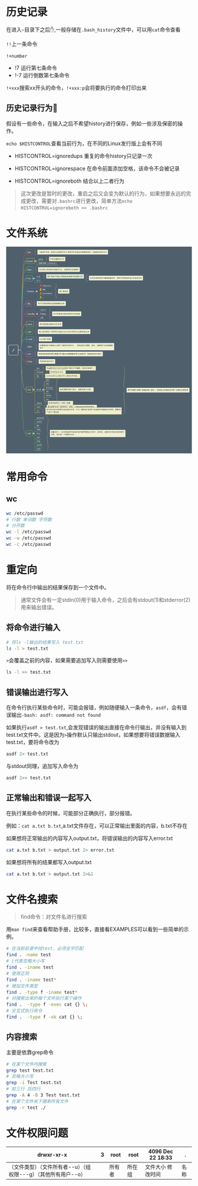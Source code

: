 # 历史记录

在进入`~`目录下之后:hand:,一般存储在`.bash_history`文件中，可以用`cat`命令查看

`!!`上一条命令

`!+number` 

* !7 运行第七条命令
* !-7 运行倒数第七条命令

`!+xxx`搜索xx开头的命令，`!+xxx:p`会将要执行的命令打印出来

## 历史记录行为:taco:

假设有一些命令，在输入之后不希望history进行保存，例如一些涉及保密的操作。

`echo $HISTCONTROL`查看当前行为，在不同的Linux发行版上会有不同

* HISTCONTROL=ignoredups      重复的命令history只记录一次
* HISTCONTROL=ignorespace     在命令前面添加空格，该命令不会被记录

* HISTCONTROL=ignoreboth      结合以上二者行为

>这次更改是暂时的更改，重启之后又会变为默认的行为，如果想要永远的完成更改，需要对`.bashrc`进行更改，简单方法`echo HISTCONTROL=ignoreboth >> .bashrc`

# 文件系统

![Linux文件系统](md_img/Linux基础/4-1.png)

# 常用命令

## wc

```bash
wc /etc/passwd
# 行数 单词数 字符数 
# 分开数
wc -l /etc/passwd
wc -w /etc/passwd
wc -c /etc/passwd
```

# 重定向

将在命令行中输出的结果保存到一个文件中。

>通常文件会有一定stdin(0)用于输入命令，之后会有stdout(1)和stderror(2)用来输出错误。

## 将命令进行输入

```bash
# 将ls -l输出的结果写入 test.txt
ls -l > test.txt
```

`>`会覆盖之前的内容，如果需要追加写入则需要使用`>>`

```bash
ls -l >> test.txt
```

## 错误输出进行写入

在命令行执行某些命令时，可能会报错，例如随便输入一条命令，`asdf`，会有错误输出`-bash: asdf: command not found`

如果执行`asdf > test.txt`,会发现错误的输出直接在命令行输出，并没有输入到test.txt文件中。这是因为`>`操作默认只输出stdout，如果想要将错误数据输入test.txt，要将命令改为

```bash
asdf 2> test.txt
```

与stdout同理，追加写入命令为

```bash
asdf 2>> test.txt
```

## 正常输出和错误一起写入

在执行某些命令的时候，可能部分正确执行，部分报错。

例如：`cat a.txt b.txt`,a.txt文件存在，可以正常输出里面的内容，b.txt不存在

如果想将正常输出的内容写入output.txt，将错误输出的内容写入error.txt

```bash
cat a.txt b.txt > output.txt 2> error.txt
```

如果想将所有的结果都写入output.txt

```bash
cat a.txt b.txt > output.txt 2>&1
```

# 文件名搜索

>find命令：对文件名进行搜索

用`man find`来查看帮助手册，比较多，直接看EXAMPLES可以看到一些简单的示例。

```bash
# 在当前目录中找test，必须全字匹配
find . -name test
# i代表忽略大小写
find . -iname test
# 使用正则
find . -iname test*
# 增加文件类型
find . -type f -iname test*
# 对搜索出来的每个文件执行某个操作
find .  -type f -exec cat {} \;
# 交互式执行命令
find .  -type f -ok cat {} \;
```

## 内容搜索

主要是依靠grep命令

```bash
# 在某个文件内搜索
grep test test.txt
# 忽略大小写
grep -i Test test.txt
# 前三行 后四行
grep -A 4 -B 3 Test test.txt
# 在某个文件夹下搜索所有文件
grep -r test ./ 
```

# 文件权限问题

| drwxr-xr-x                                                   | 3    | root   | root   | 4096 Dec 22 18:33 | .    |
| ------------------------------------------------------------ | ---- | ------ | ------ | ----------------- | ---- |
| （文件类型）（文件所有者--u）（组权限---g）（其他所有用户--o） |      | 所有者 | 所在组 | 文件大小 修改时间 | 名称 |